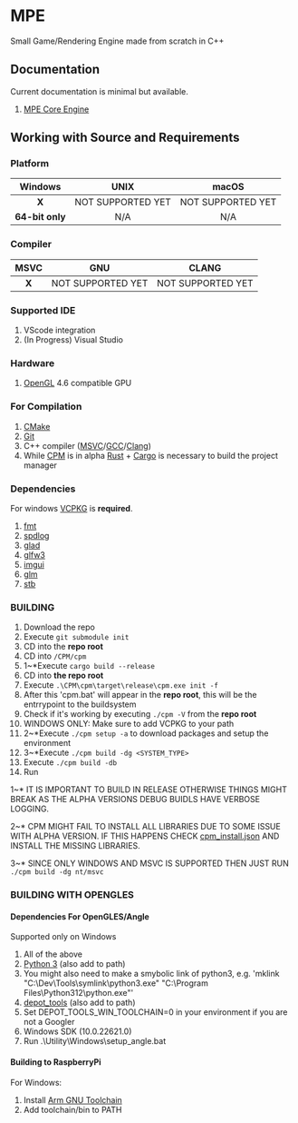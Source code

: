 # MPE

Small Game/Rendering Engine made from scratch in C++

## Documentation

Current documentation is minimal but available.

1. [MPE Core Engine](https://durengo.github.io/MPE/Documentation/MPE/html/index.html)

## Working with Source and Requirements

### Platform

|     Windows     |       UNIX        |       macOS       |
| :-------------: | :---------------: | :---------------: |
|      __X__      | NOT SUPPORTED YET | NOT SUPPORTED YET |
| __64-bit only__ |        N/A        |        N/A        |

### Compiler

| MSVC  |        GNU        |       CLANG       |
| :---: | :---------------: | :---------------: |
| __X__ | NOT SUPPORTED YET | NOT SUPPORTED YET |

### Supported IDE

1. VScode integration
2. (In Progress) Visual Studio

### Hardware

1. [OpenGL](https://www.opengl.org/) 4.6 compatible GPU

### For Compilation

1. [CMake](https://cmake.org/)
2. [Git](https://git-scm.com/)
3. C++ compiler ([MSVC](https://visualstudio.microsoft.com/downloads/)/[GCC](https://gcc.gnu.org/)/[Clang](https://clang.llvm.org/))
4. While [CPM](https://github.com/Durengo/CPM) is in alpha [Rust](https://www.rust-lang.org/) + [Cargo](https://crates.io/) is necessary to build the project manager

### Dependencies

For windows [VCPKG](https://vcpkg.io/) is __required__.

1. [fmt](https://github.com/fmtlib/fmt)
2. [spdlog](https://github.com/gabime/spdlog)
3. [glad](https://glad.dav1d.de/)
4. [glfw3](https://github.com/glfw/glfw)
5. [imgui](https://github.com/ocornut/imgui)
6. [glm](https://github.com/g-truc/glm)
7. [stb](https://github.com/nothings/stb)

### BUILDING

1. Download the repo
2. Execute ``git submodule init``
3. CD into the __repo root__
4. CD into ``/CPM/cpm``
5. 1\~\*Execute ``cargo build --release``
6. CD into __the repo root__
7. Execute ``.\CPM\cpm\target\release\cpm.exe init -f``
8. After this 'cpm.bat' will appear in the __repo root__, this will be the entrrypoint to the buildsystem
9. Check if it's working by executing ``./cpm -V`` from the __repo root__
10. WINDOWS ONLY: Make sure to add VCPKG to your path
11. 2\~\*Execute ``./cpm setup -a`` to download packages and setup the environment
12. 3\~\*Execute ``./cpm build -dg <SYSTEM_TYPE>``
13. Execute ``./cpm build -db``
14. Run

1\~\* IT IS IMPORTANT TO BUILD IN RELEASE OTHERWISE THINGS MIGHT BREAK AS THE ALPHA VERSIONS DEBUG BUIDLS HAVE VERBOSE LOGGING.

2\~\* CPM MIGHT FAIL TO INSTALL ALL LIBRARIES DUE TO SOME ISSUE WITH ALPHA VERSION. IF THIS HAPPENS CHECK [cpm_install.json](cpm_install.json) AND INSTALL THE MISSING LIBRARIES.

3\~\* SINCE ONLY WINDOWS AND MSVC IS SUPPORTED THEN JUST RUN ``./cpm build -dg nt/msvc``

### BUILDING WITH OPENGLES

#### Dependencies For OpenGLES/Angle

Supported only on Windows

1. All of the above
2. [Python 3](https://www.python.org/downloads/) (also add to path)
3. You might also need to make a smybolic link of python3, e.g. 'mklink "C:\Dev\Tools\symlink\python3.exe" "C:\Program Files\Python312\python.exe"'
4. [depot_tools](https://commondatastorage.googleapis.com/chrome-infra-docs/flat/depot_tools/docs/html/depot_tools_tutorial.html#_setting_up) (also add to path)
5. Set DEPOT_TOOLS_WIN_TOOLCHAIN=0 in your environment if you are not a Googler
6. Windows SDK (10.0.22621.0)
7. Run .\Utility\Windows\setup_angle.bat

#### Building to RaspberryPi

For Windows:

1. Install [Arm GNU Toolchain](https://developer.arm.com/Tools%20and%20Software/GNU%20Toolchain)
2. Add toolchain/bin to PATH
